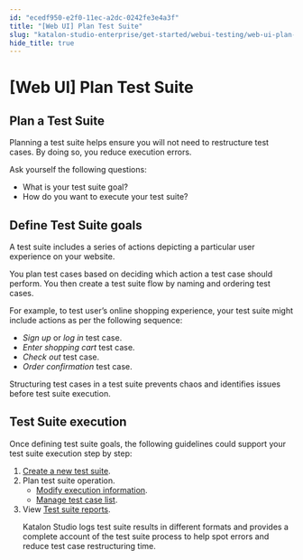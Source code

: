 ```yaml
---
id: "ecedf950-e2f0-11ec-a2dc-0242fe3e4a3f"
title: "[Web UI] Plan Test Suite"
slug: "katalon-studio-enterprise/get-started/webui-testing/web-ui-plan-test-suite"
hide_title: true
---
```

    

# <a id="id_plan-test-suite" class="anchor_top_offset"/><a id="ariaid-title1" class="anchor_top_offset"/>[Web UI] Plan Test Suite

    
    
  

## <a id="id_1" class="anchor_top_offset"/>Plan a Test Suite

<p xmlns="http://www.w3.org/1999/xhtml" className="p">Planning a test suite helps ensure you will not need to restructure test cases. By doing so, you reduce execution errors.</p> 
<div xmlns="http://www.w3.org/1999/xhtml" className="p">Ask yourself the following questions:
  <ul className="ul"><li className="li">What is your test suite goal?</li><li className="li">How do you want to execute your test suite?</li></ul></div>
    

## <a id="id_2" class="anchor_top_offset"/>Define Test Suite goals

    
      
<p xmlns="http://www.w3.org/1999/xhtml" className="p">A test suite includes a series of actions depicting a particular   user experience on your website.</p> 
      
<p xmlns="http://www.w3.org/1999/xhtml" className="p">You plan test cases based on deciding which action a test case   should perform. You then create a test suite flow by naming and   ordering test cases.</p> 
      
<p xmlns="http://www.w3.org/1999/xhtml" className="p">For example, to test user’s online shopping experience,   your test suite might include actions as per the following   sequence:</p> 
      
<ul xmlns="http://www.w3.org/1999/xhtml" className="ul">   <li className="li">     <em className="ph i">Sign up</em> or <em className="ph i">log in</em> test case.</li>   <li className="li">     <em className="ph i">Enter shopping cart</em> test case.</li>   <li className="li">     <em className="ph i">Check out</em> test case.</li>   <li className="li">     <em className="ph i">Order confirmation</em> test case.</li> </ul> 
      
<p xmlns="http://www.w3.org/1999/xhtml" className="p">Structuring test cases in a test suite prevents chaos and   identifies issues before test suite execution.</p> 
    
  

## <a id="id_3" class="anchor_top_offset"/>Test Suite execution

<p xmlns="http://www.w3.org/1999/xhtml" className="p">Once defining test suite goals, the following guidelines could support your test suite execution step by step:</p> 
<ol xmlns="http://www.w3.org/1999/xhtml" className="ol"><li className="li"><a className="xref" href="/docs/katalon-studio-enterprise/test-execution/test-suite/test-suite#id_1">Create a new test suite</a>.</li><li className="li">Plan test suite operation.     <ul className="ul"><li className="li"><a className="xref" href="/docs/katalon-studio-enterprise/test-execution/test-suite/test-suite#id_2">Modify execution information</a>.</li><li className="li"><a className="xref" href="/docs/katalon-studio-enterprise/test-execution/test-suite/test-suite#id_8">Manage test case list</a>.</li></ul>   </li><li className="li">View <a className="xref" href="/docs/katalon-studio-enterprise/test-results-analysis/test-suite-and-test-suite-collection-reports#id_1">Test suite reports</a>.     <p className="p">Katalon Studio logs test suite results in different formats and provides a complete account of the test suite process to help spot errors and reduce test case restructuring time.</p></li></ol> 
